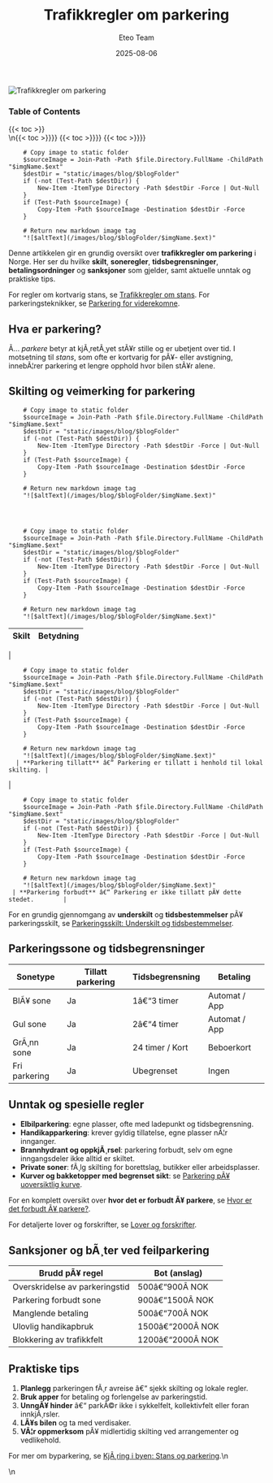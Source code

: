 ﻿---
title: "Trafikkregler om parkering"
date: 2025-08-06
draft: false
author: "Eteo Team"
description: "En komplett guide til parkeringsregler i Norge: offentlige soner, skilting, tidsbegrensninger og bøter."
categories: ["Driving Theory"]
tags: ["driving", "theory", "safety"]
featured_image: "/images/blog/trafikkregler-om-parkering/trafikkregler-om-parkering-image.svg"
---

<div class="blog-content">
  <div class="featured-image">
    <img src="/images/blog/trafikkregler-om-parkering/trafikkregler-om-parkering-image.svg" alt="Trafikkregler om parkering" class="img-fluid rounded">
  </div>

  <div class="toc-container mt-4 mb-4">
    <h3>Table of Contents</h3>
    {{< toc >}}
  </div>

  <div class="blog-body">\n{{< toc >}}}}
{{< toc >}}}}
{{< toc >}}}}

        
        
        # Copy image to static folder
        $sourceImage = Join-Path -Path $file.Directory.FullName -ChildPath "$imgName.$ext"
        $destDir = "static/images/blog/$blogFolder"
        if (-not (Test-Path $destDir)) {
            New-Item -ItemType Directory -Path $destDir -Force | Out-Null
        }
        if (Test-Path $sourceImage) {
            Copy-Item -Path $sourceImage -Destination $destDir -Force
        }
        
        # Return new markdown image tag
        "![$altText](/images/blog/$blogFolder/$imgName.$ext)"
    

Denne artikkelen gir en grundig oversikt over **trafikkregler om parkering** i Norge. Her ser du hvilke **skilt**, **soneregler**, **tidsbegrensninger**, **betalingsordninger** og **sanksjoner** som gjelder, samt aktuelle unntak og praktiske tips.

For regler om kortvarig stans, se [Trafikkregler om stans](/blogs/teori/trafikkregler-om-stans "Trafikkregler om stans: regler, unntak og skilter"). For parkeringsteknikker, se [Parkering for viderekomne](/blogs/teori/parkering-for-viderekomne "Parkering for viderekomne: avanserte teknikker, vinkel- og parallelparkering").

## Hva er parkering?

Ã… *parkere* betyr at kjÃ¸retÃ¸yet stÃ¥r stille og er ubetjent over tid. I motsetning til *stans*, som ofte er kortvarig for pÃ¥- eller avstigning, innebÃ¦rer parkering et lengre opphold hvor bilen stÃ¥r alene.

## Skilting og veimerking for parkering


        
        
        # Copy image to static folder
        $sourceImage = Join-Path -Path $file.Directory.FullName -ChildPath "$imgName.$ext"
        $destDir = "static/images/blog/$blogFolder"
        if (-not (Test-Path $destDir)) {
            New-Item -ItemType Directory -Path $destDir -Force | Out-Null
        }
        if (Test-Path $sourceImage) {
            Copy-Item -Path $sourceImage -Destination $destDir -Force
        }
        
        # Return new markdown image tag
        "![$altText](/images/blog/$blogFolder/$imgName.$ext)"
      

        
        
        # Copy image to static folder
        $sourceImage = Join-Path -Path $file.Directory.FullName -ChildPath "$imgName.$ext"
        $destDir = "static/images/blog/$blogFolder"
        if (-not (Test-Path $destDir)) {
            New-Item -ItemType Directory -Path $destDir -Force | Out-Null
        }
        if (Test-Path $sourceImage) {
            Copy-Item -Path $sourceImage -Destination $destDir -Force
        }
        
        # Return new markdown image tag
        "![$altText](/images/blog/$blogFolder/$imgName.$ext)"
    

| Skilt                                 | Betydning                                                                 |
|---------------------------------------|---------------------------------------------------------------------------|
| 
        
        
        # Copy image to static folder
        $sourceImage = Join-Path -Path $file.Directory.FullName -ChildPath "$imgName.$ext"
        $destDir = "static/images/blog/$blogFolder"
        if (-not (Test-Path $destDir)) {
            New-Item -ItemType Directory -Path $destDir -Force | Out-Null
        }
        if (Test-Path $sourceImage) {
            Copy-Item -Path $sourceImage -Destination $destDir -Force
        }
        
        # Return new markdown image tag
        "![$altText](/images/blog/$blogFolder/$imgName.$ext)"
      | **Parkering tillatt** â€“ Parkering er tillatt i henhold til lokal skilting. |
| 
        
        
        # Copy image to static folder
        $sourceImage = Join-Path -Path $file.Directory.FullName -ChildPath "$imgName.$ext"
        $destDir = "static/images/blog/$blogFolder"
        if (-not (Test-Path $destDir)) {
            New-Item -ItemType Directory -Path $destDir -Force | Out-Null
        }
        if (Test-Path $sourceImage) {
            Copy-Item -Path $sourceImage -Destination $destDir -Force
        }
        
        # Return new markdown image tag
        "![$altText](/images/blog/$blogFolder/$imgName.$ext)"
     | **Parkering forbudt** â€“ Parkering er ikke tillatt pÃ¥ dette stedet.        |

For en grundig gjennomgang av **underskilt** og **tidsbestemmelser** pÃ¥ parkeringsskilt, se [Parkeringsskilt: Underskilt og tidsbestemmelser](/blogs/teori/parkeringsskilt-underskilt-tidsbestemmelser "Parkeringsskilt: Underskilt og tidsbestemmelser").

## Parkeringssone og tidsbegrensninger

| Sonetype      | Tillatt parkering  | Tidsbegrensning   | Betaling           |
|--------------|--------------------|-------------------|--------------------|
| BlÃ¥ sone     | Ja                 | 1â€“3 timer         | Automat / App      |
| Gul sone     | Ja                 | 2â€“4 timer         | Automat / App      |
| GrÃ¸nn sone   | Ja                 | 24 timer / Kort   | Beboerkort         |
| Fri parkering| Ja                 | Ubegrenset        | Ingen              |

## Unntak og spesielle regler

* **Elbilparkering**: egne plasser, ofte med ladepunkt og tidsbegrensning.  
* **Handikapparkering**: krever gyldig tillatelse, egne plasser nÃ¦r innganger.  
* **Brannhydrant og oppkjÃ¸rsel**: parkering forbudt, selv om egne inngangsdeler ikke alltid er skiltet.  
* **Private soner**: fÃ¸lg skilting for borettslag, butikker eller arbeidsplasser.
* **Kurver og bakketopper med begrenset sikt**: se [Parkering pÃ¥ uoversiktlig kurve](/blogs/teori/parkering-pa-uoversiktlig-kurve "Parkering pÃ¥ uoversiktlig kurve - regler og sikkerhet").

For en komplett oversikt over **hvor det er forbudt Ã¥ parkere**, se [Hvor er det forbudt Ã¥ parkere?](/blogs/teori/hvor-er-det-forbudt-a-parkere "Hvor er det forbudt Ã¥ parkere? - parkeringsforbud og trafikkregler").

For detaljerte lover og forskrifter, se [Lover og forskrifter](/blogs/teori/lover-og-forskrifter "Lover og forskrifter: komplett oversikt over norsk trafikklovgivning").

## Sanksjoner og bÃ¸ter ved feilparkering

| Brudd pÃ¥ regel                | Bot (anslag)     |
|------------------------------|------------------|
| Overskridelse av parkeringstid| 500â€“900Â NOK     |
| Parkering forbudt sone        | 900â€“1500Â NOK    |
| Manglende betaling            | 500â€“700Â NOK     |
| Ulovlig handikapbruk          | 1500â€“2000Â NOK   |
| Blokkering av trafikkfelt     | 1200â€“2000Â NOK   |

## Praktiske tips

1. **Planlegg** parkeringen fÃ¸r avreise â€“ sjekk skilting og lokale regler.  
2. **Bruk apper** for betaling og forlengelse av parkeringstid.  
3. **UnngÃ¥ hinder** â€“ parkÃ©r ikke i sykkelfelt, kollektivfelt eller foran innkjÃ¸rsler.  
4. **LÃ¥s bilen** og ta med verdisaker.  
5. **VÃ¦r oppmerksom** pÃ¥ midlertidig skilting ved arrangementer og vedlikehold.

For mer om byparkering, se [KjÃ¸ring i byen: Stans og parkering](/blogs/teori/kjoring-i-byen-stans-og-parkering "Stans og parkering i byen - regler og anbefalinger").\n  </div>\n</div>